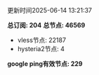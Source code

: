 更新时间2025-06-14 13:21:37

**总订阅: 204**
**总节点: 46569**
- vless节点: 22187
- hysteria2节点: 4

**google ping有效节点: 229**
